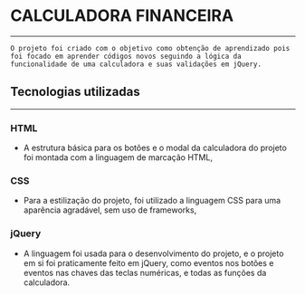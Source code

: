 # CALCULADORA FINANCEIRA
_ _ _

    O projeto foi criado com o objetivo como obtenção de aprendizado pois foi focado em aprender códigos novos seguindo a lógica da funcionalidade de uma calculadora e suas validações em jQuery.


## Tecnologias utilizadas
_ _ _

### HTML 

- A estrutura básica para os botões e o modal da calculadora do projeto foi montada com a linguagem de marcação HTML,

### CSS 

- Para a estilização do projeto, foi utilizado a linguagem CSS para uma aparência agradável, sem uso de frameworks,


### jQuery

- A linguagem foi usada para o desenvolvimento do projeto, e o projeto em si foi praticamente feito em jQuery, como eventos nos botões e eventos nas chaves das teclas numéricas, e todas as funções da calculadora.